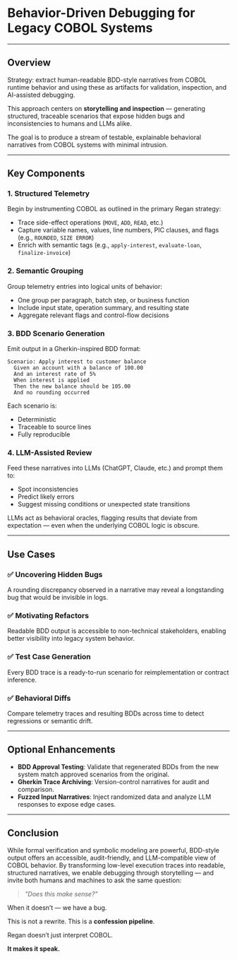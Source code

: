 # Behavior-Driven Debugging for Legacy COBOL Systems

---

## Overview

Strategy: extract human-readable BDD-style narratives from COBOL runtime behavior and using these as artifacts for validation, inspection, and AI-assisted debugging.

This approach centers on **storytelling and inspection** — generating structured, traceable scenarios that expose hidden bugs and inconsistencies to humans and LLMs alike.

The goal is to produce a stream of testable, explainable behavioral narratives from COBOL systems with minimal intrusion.

---

## Key Components

### 1. **Structured Telemetry**

Begin by instrumenting COBOL as outlined in the primary Regan strategy:

* Trace side-effect operations (`MOVE`, `ADD`, `READ`, etc.)
* Capture variable names, values, line numbers, PIC clauses, and flags (e.g., `ROUNDED`, `SIZE ERROR`)
* Enrich with semantic tags (e.g., `apply-interest`, `evaluate-loan`, `finalize-invoice`)

### 2. **Semantic Grouping**

Group telemetry entries into logical units of behavior:

* One group per paragraph, batch step, or business function
* Include input state, operation summary, and resulting state
* Aggregate relevant flags and control-flow decisions

### 3. **BDD Scenario Generation**

Emit output in a Gherkin-inspired BDD format:

```gherkin
Scenario: Apply interest to customer balance
  Given an account with a balance of 100.00
  And an interest rate of 5%
  When interest is applied
  Then the new balance should be 105.00
  And no rounding occurred
```

Each scenario is:

* Deterministic
* Traceable to source lines
* Fully reproducible

### 4. **LLM-Assisted Review**

Feed these narratives into LLMs (ChatGPT, Claude, etc.) and prompt them to:

* Spot inconsistencies
* Predict likely errors
* Suggest missing conditions or unexpected state transitions

LLMs act as behavioral oracles, flagging results that deviate from expectation — even when the underlying COBOL logic is obscure.

---

## Use Cases

### ✅ Uncovering Hidden Bugs

A rounding discrepancy observed in a narrative may reveal a longstanding bug that would be invisible in logs.

### ✅ Motivating Refactors

Readable BDD output is accessible to non-technical stakeholders, enabling better visibility into legacy system behavior.

### ✅ Test Case Generation

Every BDD trace is a ready-to-run scenario for reimplementation or contract inference.

### ✅ Behavioral Diffs

Compare telemetry traces and resulting BDDs across time to detect regressions or semantic drift.

---

## Optional Enhancements

* **BDD Approval Testing**: Validate that regenerated BDDs from the new system match approved scenarios from the original.
* **Gherkin Trace Archiving**: Version-control narratives for audit and comparison.
* **Fuzzed Input Narratives**: Inject randomized data and analyze LLM responses to expose edge cases.

---

## Conclusion

While formal verification and symbolic modeling are powerful, BDD-style output offers an accessible, audit-friendly, and LLM-compatible view of COBOL behavior. By transforming low-level execution traces into readable, structured narratives, we enable debugging through storytelling — and invite both humans and machines to ask the same question:

> *"Does this make sense?"*

When it doesn’t — we have a bug.

This is not a rewrite. This is a **confession pipeline**.

Regan doesn’t just interpret COBOL.

**It makes it speak.**
